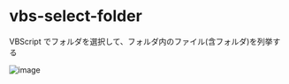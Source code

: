 # vbs-select-folder
VBScript でフォルダを選択して、フォルダ内のファイル(含フォルダ)を列挙する

![image](https://user-images.githubusercontent.com/1501327/131621428-5438ea0f-f814-42a6-b5bb-d1f51d75a509.png)
